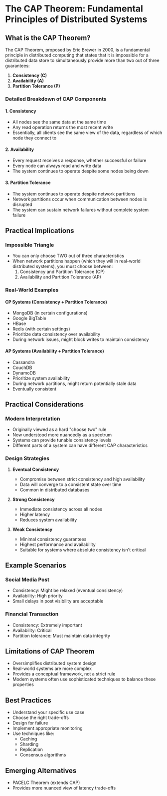 # The CAP Theorem: Fundamental Principles of Distributed Systems

## What is the CAP Theorem?

The CAP Theorem, proposed by Eric Brewer in 2000, is a fundamental principle in distributed computing that states that it is impossible for a distributed data store to simultaneously provide more than two out of three guarantees:

1. **Consistency (C)**
2. **Availability (A)**
3. **Partition Tolerance (P)**

### Detailed Breakdown of CAP Components

#### 1. Consistency

- All nodes see the same data at the same time
- Any read operation returns the most recent write
- Essentially, all clients see the same view of the data, regardless of which node they connect to

#### 2. Availability

- Every request receives a response, whether successful or failure
- Every node can always read and write data
- The system continues to operate despite some nodes being down

#### 3. Partition Tolerance

- The system continues to operate despite network partitions
- Network partitions occur when communication between nodes is disrupted
- The system can sustain network failures without complete system failure

## Practical Implications

### Impossible Triangle

- You can only choose TWO out of three characteristics
- When network partitions happen (which they will in real-world distributed systems), you must choose between:
    1. Consistency and Partition Tolerance (CP)
    2. Availability and Partition Tolerance (AP)

### Real-World Examples

#### CP Systems (Consistency + Partition Tolerance)

- MongoDB (in certain configurations)
- Google BigTable
- HBase
- Redis (with certain settings)
- Prioritize data consistency over availability
- During network issues, might block writes to maintain consistency

#### AP Systems (Availability + Partition Tolerance)

- Cassandra
- CouchDB
- DynamoDB
- Prioritize system availability
- During network partitions, might return potentially stale data
- Eventually consistent

## Practical Considerations

### Modern Interpretation

- Originally viewed as a hard "choose two" rule
- Now understood more nuancedly as a spectrum
- Systems can provide tunable consistency levels
- Different parts of a system can have different CAP characteristics

### Design Strategies

1. **Eventual Consistency**
    
    - Compromise between strict consistency and high availability
    - Data will converge to a consistent state over time
    - Common in distributed databases
2. **Strong Consistency**
    
    - Immediate consistency across all nodes
    - Higher latency
    - Reduces system availability
3. **Weak Consistency**
    
    - Minimal consistency guarantees
    - Highest performance and availability
    - Suitable for systems where absolute consistency isn't critical

## Example Scenarios

### Social Media Post

- Consistency: Might be relaxed (eventual consistency)
- Availability: High priority
- Small delays in post visibility are acceptable

### Financial Transaction

- Consistency: Extremely important
- Availability: Critical
- Partition tolerance: Must maintain data integrity

## Limitations of CAP Theorem

- Oversimplifies distributed system design
- Real-world systems are more complex
- Provides a conceptual framework, not a strict rule
- Modern systems often use sophisticated techniques to balance these properties

## Best Practices

- Understand your specific use case
- Choose the right trade-offs
- Design for failure
- Implement appropriate monitoring
- Use techniques like:
    - Caching
    - Sharding
    - Replication
    - Consensus algorithms

## Emerging Alternatives

- PACELC Theorem (extends CAP)
- Provides more nuanced view of latency trade-offs